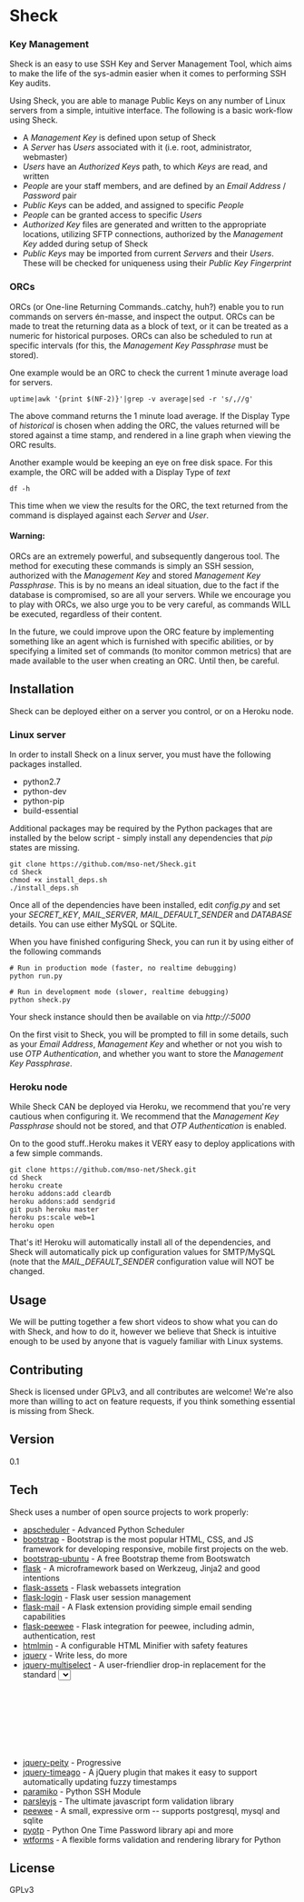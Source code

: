 Sheck
=====

### Key Management

Sheck is an easy to use SSH Key and Server Management Tool, which aims to make the life of the sys-admin easier when it comes to performing SSH Key audits.

Using Sheck, you are able to manage Public Keys on any number of Linux servers from a simple, intuitive interface. The following is a basic work-flow using Sheck.

- A *Management Key* is defined upon setup of Sheck
- A *Server* has *Users* associated with it (i.e. root, administrator, webmaster)
- *Users* have an *Authorized Keys* path, to which *Keys* are read, and written
- *People* are your staff members, and are defined by an *Email Address* / *Password* pair
- *Public Keys* can be added, and assigned to specific *People*
- *People* can be granted access to specific *Users*
- *Authorized Key* files are generated and written to the appropriate locations, utilizing SFTP connections, authorized by the *Management Key* added during setup of Sheck
- *Public Keys* may be imported from current *Servers* and their *Users*. These will be checked for uniqueness using their *Public Key Fingerprint*

### ORCs
ORCs (or One-line Returning Commands..catchy, huh?) enable you to run commands on servers én-masse, and inspect the output. ORCs can be made to treat the returning data as a block of text, or it can be treated as a numeric for historical purposes. ORCs can also be scheduled to run at specific intervals (for this, the *Management Key Passphrase* must be stored).

One example would be an ORC to check the current 1 minute average load for servers.

```
uptime|awk '{print $(NF-2)}'|grep -v average|sed -r 's/,//g'
```

The above command returns the 1 minute load average. If the Display Type of *historical* is chosen when adding the ORC, the values returned will be stored against a time stamp, and rendered in a line graph when viewing the ORC results.

Another example would be keeping an eye on free disk space. For this example, the ORC will be added with a Display Type of *text*

```
df -h
```

This time when we view the results for the ORC, the text returned from the command is displayed against each *Server* and *User*.

#### Warning:
ORCs are an extremely powerful, and subsequently dangerous tool. The method for executing these commands is simply an SSH session, authorized with the *Management Key* and stored *Management Key Passphrase*. This is by no means an ideal situation, due to the fact if the database is compromised, so are all your servers. While we encourage you to play with ORCs, we also urge you to be very careful, as commands WILL be executed, regardless of their content.

In the future, we could improve upon the ORC feature by implementing something like an agent which is furnished with specific abilities, or by specifying a limited set of commands (to monitor common metrics) that are made available to the user when creating an ORC. Until then, be careful.

Installation
--------------

Sheck can be deployed either on a server you control, or on a Heroku node.

### Linux server

In order to install Sheck on a linux server, you must have the following packages installed.

- python2.7
- python-dev
- python-pip
- build-essential

Additional packages may be required by the Python packages that are installed by the below script - simply install any dependencies that *pip* states are missing.

```
git clone https://github.com/mso-net/Sheck.git
cd Sheck
chmod +x install_deps.sh
./install_deps.sh
```

Once all of the dependencies have been installed, edit *config.py* and set your *SECRET_KEY*, *MAIL_SERVER*, *MAIL_DEFAULT_SENDER* and *DATABASE* details. You can use either MySQL or SQLite.

When you have finished configuring Sheck, you can run it by using either of the following commands

```
# Run in production mode (faster, no realtime debugging)
python run.py

# Run in development mode (slower, realtime debugging)
python sheck.py
```

Your sheck instance should then be available on via *http://<ip address>:5000*

On the first visit to Sheck, you will be prompted to fill in some details, such as your *Email Address*, *Management Key* and whether or not you wish to use *OTP Authentication*, and whether you want to store the *Management Key Passphrase*.

### Heroku node

While Sheck CAN be deployed via Heroku, we recommend that you're very cautious when configuring it. We recommend that the *Management Key Passphrase* should not be stored, and that *OTP Authentication* is enabled.

On to the good stuff..Heroku makes it VERY easy to deploy applications with a few simple commands.

```
git clone https://github.com/mso-net/Sheck.git
cd Sheck
heroku create
heroku addons:add cleardb
heroku addons:add sendgrid
git push heroku master
heroku ps:scale web=1
heroku open
```

That's it! Heroku will automatically install all of the dependencies, and Sheck will automatically pick up configuration values for SMTP/MySQL (note that the *MAIL_DEFAULT_SENDER* configuration value will NOT be changed.


Usage
---
We will be putting together a few short videos to show what you can do with Sheck, and how to do it, however we believe that Sheck is intuitive enough to be used by anyone that is vaguely familiar with Linux systems.

Contributing
---
Sheck is licensed under GPLv3, and all contributes are welcome! We're also more than willing to act on feature requests, if you think something essential is missing from Sheck.

Version
----

0.1

Tech
-----------

Sheck uses a number of open source projects to work properly:

* [apscheduler] - Advanced Python Scheduler
* [bootstrap] - Bootstrap is the most popular HTML, CSS, and JS framework for developing responsive, mobile first projects on the web.
* [bootstrap-ubuntu] - A free Bootstrap theme from Bootswatch
* [flask] - A microframework based on Werkzeug, Jinja2 and good intentions
* [flask-assets] - Flask webassets integration
* [flask-login] - Flask user session management
* [flask-mail] - A Flask extension providing simple email sending capabilities
* [flask-peewee] - Flask integration for peewee, including admin, authentication, rest 
* [htmlmin] - A configurable HTML Minifier with safety features
* [jquery] - Write less, do more
* [jquery-multiselect] - A user-friendlier drop-in replacement for the standard <select> with multiple attribute activated
* [jquery-peity] - Progressive <svg> pie charts
* [jquery-timeago] - A jQuery plugin that makes it easy to support automatically updating fuzzy timestamps
* [paramiko] - Python SSH Module
* [parsleyjs] - The ultimate javascript form validation library
* [peewee] - A small, expressive orm -- supports postgresql, mysql and sqlite
* [pyotp] - Python One Time Password library
api and more
* [wtforms] - A flexible forms validation and rendering library for Python

License
----

GPLv3

[paramiko]:https://github.com/paramiko/paramiko
[pyotp]:https://github.com/nathforge/pyotp
[wtforms]:https://github.com/wtforms/wtforms
[flask]:https://github.com/mitsuhiko/flask
[flask-mail]:https://bitbucket.org/danjac/flask-mail
[flask-login]:https://github.com/maxcountryman/flask-login
[flask-assets]:https://github.com/miracle2k/flask-assets
[htmlmin]:https://github.com/mankyd/htmlmin/
[peewee]:https://github.com/coleifer/peewee/
[flask-peewee]:https://github.com/coleifer/flask-peewee
[bootstrap]:http://getbootstrap.com
[jquery]:https://jquery.com/
[jquery-multiselect]:http://loudev.com/
[jquery-timeago]:http://timeago.yarp.com/
[jquery-peity]:https://benpickles.github.io/peity/
[parsleyjs]:http://parsleyjs.org/
[bootstrap-ubuntu]:http://bootswatch.com/
[apscheduler]:https://pythonhosted.org/APScheduler/